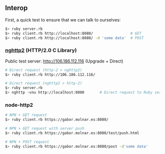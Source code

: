 ## Interop

First, a quick test to ensure that we can talk to ourselves:

```bash
$> ruby server.rb
$> ruby client.rb http://localhost:8080/                 # GET
$> ruby client.rb http://localhost:8080/ -d 'some data'  # POST
```

### [nghttp2](https://github.com/tatsuhiro-t/nghttp2) (HTTP/2.0 C Library)

Public test server: http://106.186.112.116 (Upgrade + Direct)

```bash
# Direct request (http-2 > nghttp2)
$> ruby client.rb http://106.186.112.116/

# Direct request (nghttp2 > http-2)
$> ruby server.rb
$> nghttp -vnu http://localhost:8080       # Direct request to Ruby server
```

### node-http2

```bash
# NPN + GET request
$> ruby client.rb https://gabor.molnar.es:8080/

# NPN + GET request with server push
$> ruby client.rb https://gabor.molnar.es:8080/test/push.html

# NPN + POST request
$> ruby client.rb https://gabor.molnar.es:8080/post -d'some data'
```

